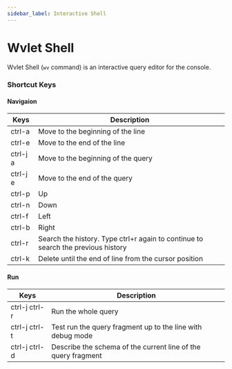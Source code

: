 ```yaml
---
sidebar_label: Interactive Shell
---
```


# Wvlet Shell

Wvlet Shell (`wv` command) is an interactive query editor for the console.  

### Shortcut Keys

#### Navigaion
| Keys | Description | 
|---|---|
| ctrl-a | Move to the beginning of the line |
| ctrl-e | Move to the end of the line |
| ctrl-j a | Move to the beginning of the query |
| ctrl-j e | Move to the end of the query |
| ctrl-p | Up | 
| ctrl-n | Down |
| ctrl-f | Left |
| ctrl-b | Right |
| ctrl-r | Search the history. Type ctrl+r again to continue to search the previous history | 
| ctrl-k | Delete until the end of line from the cursor position | 

#### Run 
| Keys | Description |
|---|---|
| ctrl-j ctrl-r | Run the whole query | 
| ctrl-j ctrl-t | Test run the query fragment up to the line with debug mode |
| ctrl-j ctrl-d | Describe the schema of the current line of the query fragment |
